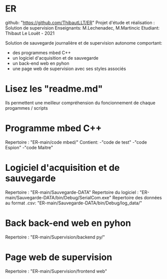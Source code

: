 # ER
github: "https://github.com/ThibautLLT/ER"
Projet d'étude et réalisation : Solution de supervision
Enseignants: M.Lechenadec, M.Martincic
Etudiant: Thibaut Le Louët - 2021

 Solution de sauvegarde journalière et de supervision autonome comportant:
 - des programmes mbed C++
 - un logiciel d'acquisition et de sauvegarde
 - un back-end web en pyhon
 - une page web de supervision avec ses styles associés

# Lisez les "readme.md"
Ils permettent une meilleur compréhension du foncionnement de chaque progammes / scripts

# Programme mbed C++
Repertoire : "ER-main/code mbed/"
Contient: 
    -"code de test"
    -"code Espion"
    -"code Maitre"

# Logiciel d'acquisition et de sauvegarde
Repertoire : "ER-main/Sauvegarde-DATA"
Repertoire du logiciel : "ER-main/Sauvegarde-DATA/bin/Debug/SerialCom.exe"
Repertoire des données au format .csv: "ER-main/Sauvegarde-DATA/bin/Debug/log_data/"

# Back back-end web en pyhon
Repertoire : "ER-main/Supervision/backend py/"

# Page web de supervision
Repertoire : "ER-main/Supervision/frontend web"
